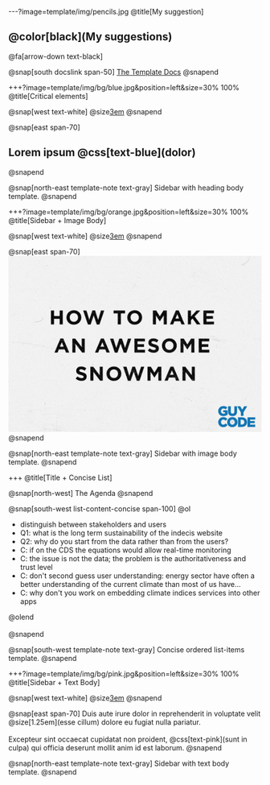 ---?image=template/img/pencils.jpg
@title[My suggestion]

## @color[black](My suggestions)

@fa[arrow-down text-black]

@snap[south docslink span-50]
[The Template Docs](https://gitpitch.com/docs/the-template)
@snapend


+++?image=template/img/bg/blue.jpg&position=left&size=30% 100%
@title[Critical elements]

@snap[west text-white]
@size[3em](1.)
@snapend

@snap[east span-70]
<h2>Lorem ipsum @css[text-blue](dolor)</h2>
@snapend

@snap[north-east template-note text-gray]
Sidebar with heading body template.
@snapend


+++?image=template/img/bg/orange.jpg&position=left&size=30% 100%
@title[Sidebar + Image Body]

@snap[west text-white]
@size[3em](2.)
@snapend

@snap[east span-70]
![SNOWMAN](template/img/snowman.gif)
@snapend

@snap[north-east template-note text-gray]
Sidebar with image body template.
@snapend


+++
@title[Title + Concise List]

@snap[north-west]
The Agenda
@snapend

@snap[south-west list-content-concise span-100]
@ol
- distinguish between stakeholders and users
- Q1: what is the long term sustainability of the indecis website
- Q2: why do you start from the data rather than from the users?
- C: if  on the CDS the equations would allow real-time monitoring
- C:  the issue is not the data; the problem is the authoritativeness and trust level
- C: don't second guess user understanding: energy sector have often a better understanding of the current climate than most of us have…
- C: why don't you work on embedding climate indices services into other apps 


@olend
<br><br>
@snapend

@snap[south-west template-note text-gray]
Concise ordered list-items template.
@snapend




+++?image=template/img/bg/pink.jpg&position=left&size=30% 100%
@title[Sidebar + Text Body]

@snap[west text-white]
@size[3em](4.)
@snapend

@snap[east span-70]
Duis aute irure dolor in reprehenderit in voluptate velit @size[1.25em](esse cillum) dolore eu fugiat nulla pariatur.
<br><br>
Excepteur sint occaecat cupidatat non proident, @css[text-pink](sunt in culpa) qui officia deserunt mollit anim id est laborum.
@snapend

@snap[north-east template-note text-gray]
Sidebar with text body template.
@snapend

